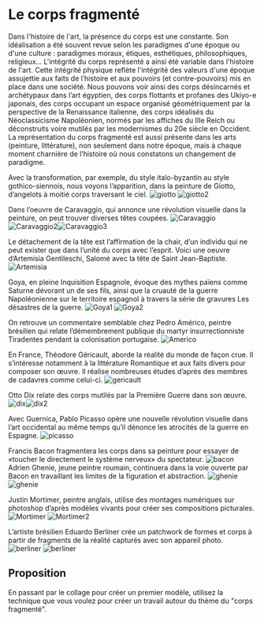 # Le corps fragmenté

Dans l'histoire de l'art, la présence du corps est une constante. Son idéalisation a été souvent revue selon les paradigmes d'une époque ou d'une culture : paradigmes moraux, étiques, esthétiques, philosophiques, religieux... L'intégrité du corps représenté a ainsi été variable dans l'histoire de l'art. Cette intégrité physique reflète l'intégrité des valeurs d'une époque assujettie aux faits de l’histoire et aux pouvoirs (et contre-pouvoirs) mis en place dans une société. 
Nous pouvons voir ainsi des corps désincarnés et archétypaux dans l’art égyptien, des corps flottants et profanes des Ukiyo-e japonais, des corps occupant un espace organisé géométriquement par la perspective de la Renaissance italienne, des corps idéalisés du Néoclassicisme Napoléonien, normés par les affiches du IIIe Reich ou déconstruits voire mutilés par les modernismes du 20e siècle en Occident. 
La représentation du corps fragmenté est aussi présente dans les arts (peinture, littérature), non seulement dans notre époque, mais à chaque moment charnière de l’histoire où nous constatons un changement de paradigme. 

Avec la transformation, par exemple, du style italo-byzantin au style gothico-siennois, nous voyons l’apparition, dans la peinture de Giotto, d’angelots à moitié corps traversant le ciel. 
![giotto](images/corpsfragmente/giotto-angel.jpg) ![giotto2](images/corpsfragmente/giotto1.jpg)

Dans l’oeuvre de Caravaggio, qui annonce une révolution visuelle dans la peinture, on peut trouver diverses têtes coupées.
![Caravaggio](images/corpsfragmente/caravaggiomedusa.jpg)![Caravaggio2](images/corpsfragmente/David_with_the_Head_of_Goliath-Caravaggio_(1610).jpg)![Caravaggio3](images/corpsfragmente/caravaggiogoliath.jpg)

Le détachement de la tête est l’affirmation de la chair, d’un individu qui ne peut exister que dans l’unité du corps avec l’esprit. Voici une oeuvre d’Artemisia Gentileschi, Salomé avec la tête de Saint Jean-Baptiste.
![Artemisia](images/corpsfragmente/ArtemisiaGentileschi-SalomeconlatestadiSanGiovanni.jpg)

Goya, en pleine Inquisition Espagnole, évoque des mythes païens comme Saturne dévorant un de ses fils, ainsi que la cruauté de la guerre Napoléonienne sur le territoire espagnol à travers la série de gravures Les désastres de la guerre.
![Goya1](images/corpsfragmente/francisco_de_goya__saturno_devorando_a_su_hijo__1819-1823_.jpg) ![Goya2](images/corpsfragmente/goya-desastres.jpg)

On retrouve un commentaire semblable chez Pedro Américo, peintre brésilien qui relate l’démembrement publique du martyr insurrectionniste Tiradentes pendant  la colonisation portugaise. 
![Americo](images/corpsfragmente/tiradentes-pedroamerico.jpg)

En France, Théodore Géricault, aborde la réalité du monde de façon crue. Il s’intéresse notamment à la littérature Romantique et aux faits divers pour composer son œuvre. Il réalise nombreuses études d’après des membres de cadavres comme celui-ci.
![gericault](images/corpsfragmente/Géricault-Etude-Fabre.jpg)

Otto Dix relate des corps mutilés par la Première Guerre dans son œuvre. 
![dix](images/corpsfragmente/Otto-Dix-Pragerstrasse.jpg)![dix2](images/corpsfragmente/ottodix_invalidesdeguerrejouantauxcartes.jpg)

Avec Guernica, Pablo Picasso opère une nouvelle révolution visuelle dans l’art occidental au même temps qu’il dénonce les atrocités de la guerre en Espagne.
![picasso](images/corpsfragmente/Picasso_Guernica.jpg)

Francis Bacon fragmentera les corps dans sa peinture pour essayer de «toucher le directement le système nerveux» du spectateur. 
![bacon](images/corpsfragmente/francis-bacon-art-thumbnail-1.jpg
)
Adrien Ghenie, jeune peintre roumain, continuera dans la voie ouverte par Bacon en travaillant les limites de la figuration et abstraction.
![ghenie](images/corpsfragmente/Adrian_Ghenie_HK_2019-2.jpg) ![ghenie](images/corpsfragmente/adrienghenie_vangogh.jpg)

Justin Mortimer, peintre anglais, utilise des montages numériques sur photoshop d’après modèles vivants pour créer ses compositions picturales. 
![Mortimer](images/corpsfragmente/Justin-Mortimer-Odessa-2016-Courtesy-of-Parafin.jpg) ![Mortimer2](images/corpsfragmente/Justin-Mortimer-.jpg)

L’artiste brésilien Eduardo Berliner crée un patchwork de formes et corps à partir de fragments de la réalité capturés avec son appareil photo.
![berliner](images/corpsfragmente/berliner1.jpg) ![berliner](images/corpsfragmente/berliner2.jpg)

## Proposition
En passant par le collage pour créer un premier modèle, utilisez la technique que vous voulez pour créer un travail autour du thème du "corps fragmenté".